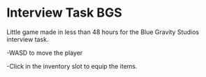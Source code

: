 # Interview Task BGS
 
Little game made in less than 48 hours for the Blue Gravity Studios interview task.

-WASD to move the player

-Click in the inventory slot to equip the items.
